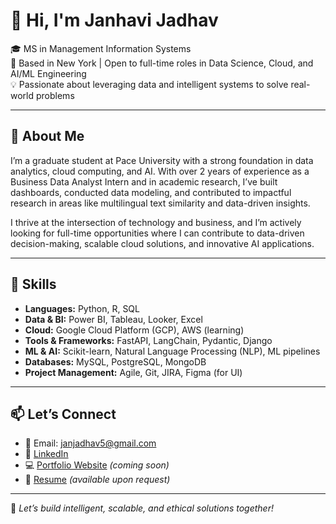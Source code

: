 # 👋 Hi, I'm Janhavi Jadhav

🎓 MS in Management Information Systems  
📍 Based in New York | Open to full-time roles in Data Science, Cloud, and AI/ML Engineering  
💡 Passionate about leveraging data and intelligent systems to solve real-world problems

---

## 🚀 About Me

I’m a graduate student at Pace University with a strong foundation in data analytics, cloud computing, and AI. With over 2 years of experience as a Business Data Analyst Intern and in academic research, I’ve built dashboards, conducted data modeling, and contributed to impactful research in areas like multilingual text similarity and data-driven insights.

I thrive at the intersection of technology and business, and I’m actively looking for full-time opportunities where I can contribute to data-driven decision-making, scalable cloud solutions, and innovative AI applications.

---

## 💼 Skills

- **Languages:** Python, R, SQL  
- **Data & BI:** Power BI, Tableau, Looker, Excel  
- **Cloud:** Google Cloud Platform (GCP), AWS (learning)  
- **Tools & Frameworks:** FastAPI, LangChain, Pydantic, Django  
- **ML & AI:** Scikit-learn, Natural Language Processing (NLP), ML pipelines  
- **Databases:** MySQL, PostgreSQL, MongoDB  
- **Project Management:** Agile, Git, JIRA, Figma (for UI)

---

## 📫 Let’s Connect

- 📧 Email: janjadhav5@gmail.com  
- 💼 [LinkedIn](https://www.linkedin.com/in/janhavi-jadhav/)  
- 💻 [Portfolio Website](https://janhavi.framer.wiki/) *(coming soon)*  
- 📁 [Resume](https://drive.google.com/file/d/1QqXeocVIRBRGu20htuZ1ebuuWZNVMOGX/view?usp=sharing) *(available upon request)*

---

🌟 *Let’s build intelligent, scalable, and ethical solutions together!*
